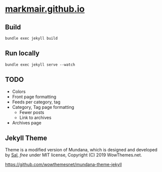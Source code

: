 # [markmair.github.io](https://markmair.github.io)

## Build

`bundle exec jekyll build`

## Run locally

`bundle exec jekyll serve --watch`

## TODO

- Colors
- Front page formatting
- Feeds per category, tag
- Category, Tag page formatting
    - Fewer posts
    - Link to archives
- Archives page

## Jekyll Theme

Theme is a modified version of Mundana, which is designed and developed by [Sal](https://www.wowthemes.net), *free* under MIT license, Copyright (C) 2019 WowThemes.net. 

https://github.com/wowthemesnet/mundana-theme-jekyll